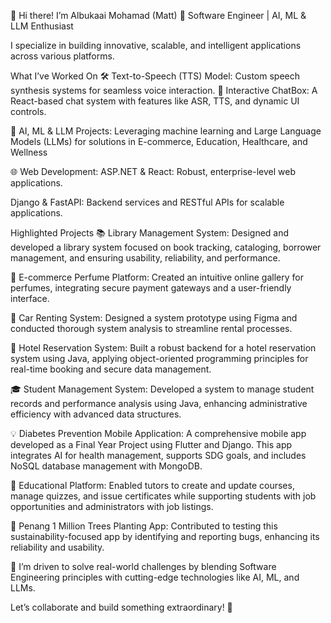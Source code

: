 👋 Hi there! I’m Albukaai Mohamad (Matt)
🚀 Software Engineer | AI, ML & LLM Enthusiast

I specialize in building innovative, scalable, and intelligent applications across various platforms.

What I’ve Worked On
🛠 Text-to-Speech (TTS) Model: Custom speech synthesis systems for seamless voice interaction.
💬 Interactive ChatBox: A React-based chat system with features like ASR, TTS, and dynamic UI controls.

🤖 AI, ML & LLM Projects: Leveraging machine learning and Large Language Models (LLMs) for solutions in E-commerce, Education, Healthcare, and Wellness

🌐 Web Development:
ASP.NET & React: Robust, enterprise-level web applications.

Django & FastAPI: Backend services and RESTful APIs for scalable applications.

Highlighted Projects
📚 Library Management System: Designed and developed a library system focused on book tracking, cataloging, borrower management, and ensuring usability, reliability, and performance.

🛒 E-commerce Perfume Platform: Created an intuitive online gallery for perfumes, integrating secure payment gateways and a user-friendly interface.

🚗 Car Renting System: Designed a system prototype using Figma and conducted thorough system analysis to streamline rental processes.

🏨 Hotel Reservation System: Built a robust backend for a hotel reservation system using Java, applying object-oriented programming principles for real-time booking and secure data management.

🎓 Student Management System: Developed a system to manage student records and performance analysis using Java, enhancing administrative efficiency with advanced data structures.

💡 Diabetes Prevention Mobile Application: A comprehensive mobile app developed as a Final Year Project using Flutter and Django.
This app integrates AI for health management, supports SDG goals, and includes NoSQL database management with MongoDB.

📘 Educational Platform: Enabled tutors to create and update courses, manage quizzes, and issue certificates while supporting students with job opportunities and administrators with job listings.

🌳 Penang 1 Million Trees Planting App: Contributed to testing this sustainability-focused app by identifying and reporting bugs, enhancing its reliability and usability.

🔎 I’m driven to solve real-world challenges by blending Software Engineering principles with cutting-edge technologies like AI, ML, and LLMs.

Let’s collaborate and build something extraordinary! 🚀
